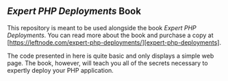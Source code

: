 ## _Expert PHP Deployments_ Book
This repository is meant to be used alongside the book _Expert PHP Deployments_. You can read more about the book and purchase a copy at [https://leftnode.com/expert-php-deployments/][expert-php-deployments].

The code presented in here is quite basic and only displays a simple web page. The book, however, will teach you all of the secrets necessary to expertly deploy your PHP application.

[expert-php-deployments]: https://leftnode.com/expert-php-deployments/
